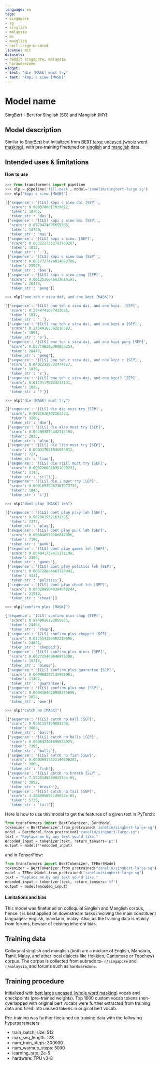 ```yaml
---
language: en
tags:
- singapore
- sg
- singlish
- malaysia
- ms
- manglish
- bert-large-uncased
license: mit
datasets:
- reddit singapore, malaysia
- hardwarezone
widget:
- text: "die [MASK] must try"
- text: "kopi c siew [MASK]"
---
```


# Model name

SingBert - Bert for Singlish (SG) and Manglish (MY).

## Model description

Similar to [SingBert](https://huggingface.co/zanelim/singbert) but initialized from [BERT large uncased (whole word masking)](https://github.com/google-research/bert#pre-trained-models), with pre-training finetuned on
[singlish](https://en.wikipedia.org/wiki/Singlish) and [manglish](https://en.wikipedia.org/wiki/Manglish) data.

## Intended uses & limitations

#### How to use

```python
>>> from transformers import pipeline
>>> nlp = pipeline('fill-mask', model='zanelim/singbert-large-sg')
>>> nlp("kopi c siew [MASK]")

[{'sequence': '[CLS] kopi c siew dai [SEP]',
  'score': 0.9003700017929077,
  'token': 18765,
  'token_str': 'dai'},
 {'sequence': '[CLS] kopi c siew mai [SEP]',
  'score': 0.0779474675655365,
  'token': 14736,
  'token_str': 'mai'},
 {'sequence': '[CLS] kopi c siew. [SEP]',
  'score': 0.0032227332703769207,
  'token': 1012,
  'token_str': '.'},
 {'sequence': '[CLS] kopi c siew bao [SEP]',
  'score': 0.0017727474914863706,
  'token': 25945,
  'token_str': 'bao'},
 {'sequence': '[CLS] kopi c siew peng [SEP]',
  'score': 0.0012526646023616195,
  'token': 26473,
  'token_str': 'peng'}]

>>> nlp("one teh c siew dai, and one kopi [MASK]")

[{'sequence': '[CLS] one teh c siew dai, and one kopi. [SEP]',
  'score': 0.5249741077423096,
  'token': 1012,
  'token_str': '.'},
 {'sequence': '[CLS] one teh c siew dai, and one kopi o [SEP]',
  'score': 0.27349168062210083,
  'token': 1051,
  'token_str': 'o'},
 {'sequence': '[CLS] one teh c siew dai, and one kopi peng [SEP]',
  'score': 0.057190295308828354,
  'token': 26473,
  'token_str': 'peng'},
 {'sequence': '[CLS] one teh c siew dai, and one kopi c [SEP]',
  'score': 0.04022320732474327,
  'token': 1039,
  'token_str': 'c'},
 {'sequence': '[CLS] one teh c siew dai, and one kopi? [SEP]',
  'score': 0.01191170234233141,
  'token': 1029,
  'token_str': '?'}]

>>> nlp("die [MASK] must try")

[{'sequence': '[CLS] die die must try [SEP]',
  'score': 0.9921030402183533,
  'token': 3280,
  'token_str': 'die'},
 {'sequence': '[CLS] die also must try [SEP]',
  'score': 0.004993876442313194,
  'token': 2036,
  'token_str': 'also'},
 {'sequence': '[CLS] die liao must try [SEP]',
  'score': 0.000317625846946612,
  'token': 727,
  'token_str': 'liao'},
 {'sequence': '[CLS] die still must try [SEP]',
  'score': 0.0002260878391098231,
  'token': 2145,
  'token_str': 'still'},
 {'sequence': '[CLS] die i must try [SEP]',
  'score': 0.00016935862367972732,
  'token': 1045,
  'token_str': 'i'}]

>>> nlp("dont play [MASK] leh")

[{'sequence': '[CLS] dont play play leh [SEP]',
  'score': 0.9079819321632385,
  'token': 2377,
  'token_str': 'play'},
 {'sequence': '[CLS] dont play punk leh [SEP]',
  'score': 0.006846973206847906,
  'token': 7196,
  'token_str': 'punk'},
 {'sequence': '[CLS] dont play games leh [SEP]',
  'score': 0.004041737411171198,
  'token': 2399,
  'token_str': 'games'},
 {'sequence': '[CLS] dont play politics leh [SEP]',
  'score': 0.003728888463228941,
  'token': 4331,
  'token_str': 'politics'},
 {'sequence': '[CLS] dont play cheat leh [SEP]',
  'score': 0.0032805048394948244,
  'token': 21910,
  'token_str': 'cheat'}]

>>> nlp("confirm plus [MASK]")

{'sequence': '[CLS] confirm plus chop [SEP]',
  'score': 0.9749826192855835,
  'token': 24494,
  'token_str': 'chop'},
 {'sequence': '[CLS] confirm plus chopped [SEP]',
  'score': 0.017554156482219696,
  'token': 24881,
  'token_str': 'chopped'},
 {'sequence': '[CLS] confirm plus minus [SEP]',
  'score': 0.002725469646975398,
  'token': 15718,
  'token_str': 'minus'},
 {'sequence': '[CLS] confirm plus guarantee [SEP]',
  'score': 0.000900257145985961,
  'token': 11302,
  'token_str': 'guarantee'},
 {'sequence': '[CLS] confirm plus one [SEP]',
  'score': 0.0004384620988275856,
  'token': 2028,
  'token_str': 'one'}]

>>> nlp("catch no [MASK]")

[{'sequence': '[CLS] catch no ball [SEP]',
  'score': 0.9381157159805298,
  'token': 3608,
  'token_str': 'ball'},
 {'sequence': '[CLS] catch no balls [SEP]',
  'score': 0.060842301696538925,
  'token': 7395,
  'token_str': 'balls'},
 {'sequence': '[CLS] catch no fish [SEP]',
  'score': 0.00030917322146706283,
  'token': 3869,
  'token_str': 'fish'},
 {'sequence': '[CLS] catch no breath [SEP]',
  'score': 7.552534952992573e-05,
  'token': 3052,
  'token_str': 'breath'},
 {'sequence': '[CLS] catch no tail [SEP]',
  'score': 4.208395694149658e-05,
  'token': 5725,
  'token_str': 'tail'}]

```

Here is how to use this model to get the features of a given text in PyTorch:
```python
from transformers import BertTokenizer, BertModel
tokenizer = BertTokenizer.from_pretrained('zanelim/singbert-large-sg')
model = BertModel.from_pretrained("zanelim/singbert-large-sg")
text = "Replace me by any text you'd like."
encoded_input = tokenizer(text, return_tensors='pt')
output = model(**encoded_input)
```

and in TensorFlow:
```python
from transformers import BertTokenizer, TFBertModel
tokenizer = BertTokenizer.from_pretrained("zanelim/singbert-large-sg")
model = TFBertModel.from_pretrained("zanelim/singbert-large-sg")
text = "Replace me by any text you'd like."
encoded_input = tokenizer(text, return_tensors='tf')
output = model(encoded_input)
```

#### Limitations and bias
This model was finetuned on colloquial Singlish and Manglish corpus, hence it is best applied on downstream tasks involving the main
constituent languages- english, mandarin, malay. Also, as the training data is mainly from forums, beware of existing inherent bias.

## Training data
Colloquial singlish and manglish (both are a mixture of English, Mandarin, Tamil, Malay, and other local dialects like Hokkien, Cantonese or Teochew)
corpus. The corpus is collected from subreddits- `r/singapore` and `r/malaysia`, and forums such as `hardwarezone`.

## Training procedure

Initialized with [bert large uncased (whole word masking)](https://github.com/google-research/bert#pre-trained-models) vocab and checkpoints (pre-trained weights).
Top 1000 custom vocab tokens (non-overlapped with original bert vocab) were further extracted from training data and filled into unused tokens in original bert vocab.

Pre-training was further finetuned on training data with the following hyperparameters
* train_batch_size: 512
* max_seq_length: 128
* num_train_steps: 300000
* num_warmup_steps: 5000
* learning_rate: 2e-5
* hardware: TPU v3-8
